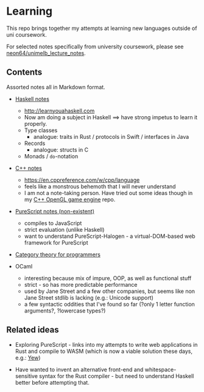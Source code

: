# Learning

This repo brings together my attempts at learning new languages outside of uni coursework.

For selected notes specifically from university coursework, please see [neon64/unimelb_lecture_notes](https://github.com/neon64/unimelb_lecture_notes/).

## Contents

Assorted notes all in Markdown format.

- [Haskell notes](haskell/haskell_features.md)
    - http://learnyouahaskell.com
    -  Now am doing a subject in Haskell ==> have strong impetus to learn it properly.
    - Type classes
        - analogue: traits in Rust / protocols in Swift / interfaces in Java
    - Records
        - analogue: structs in C
    - Monads / `do`-notation

- [C++ notes](cpp/README.md)
    - https://en.cppreference.com/w/cpp/language
    - feels like a monstrous behemoth that I will never understand
    - I am not a note-taking person. Have tried out some ideas though in my [C++ OpenGL game engine](https://github.com/neon64/cpp_game_engine) repo.
   
- [PureScript notes (non-existent)](purescript/README.md)
    - compiles to JavaScript
    - strict evaluation (unlike Haskell)
    - want to understand PureScript-Halogen - a virtual-DOM-based web framework for PureScript
- [Category theory for programmers](bartosz_milewski_blog.md)
- OCaml
    - interesting because mix of impure, OOP, as well as functional stuff
    - strict - so has more predictable performance
    - used by Jane Street and a few other companies, but seems like non Jane Street stdlib is lacking (e.g.: Unicode support)
    - a few syntactic oddities that I've found so far (?only 1 letter function arguments?, ?lowercase types?)

## Related ideas

- Exploring PureScript - links into my attempts to write web applications in Rust and compile to WASM (which is now a viable solution these days, e.g.: [Yew](https://github.com/yewstack/yew))

- Have wanted to invent an alternative front-end and whitespace-sensitive syntax for the Rust compiler - but need to understand Haskell better before attempting that.
